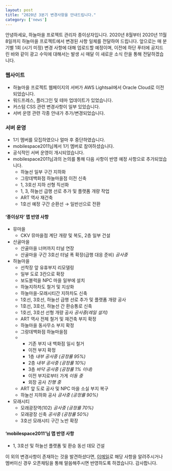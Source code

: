 ```yaml
---
layout: post
title: "2020년 3분기 변경사항을 안내드립니다."
category: ['news']
---
```


안녕하세요, 하늘마을 프로젝트 관리자 종이상자입니다. 2020년 8월부터 2020년 11월 8일까지 하늘마을 프로젝트에서  변경된 사항 일체를 전달하여 드립니다. 앞으로는 매 분기별 1회 (시기 미정) 변경 사항에 대해 업로드할 예정이며, 이전에 하단  푸터에 공지드린 바와 같이 광고 수익에 대해서는 발생 시 매달 이 새로운 소식 란을 통해 전달하겠습니다.

### 웹사이트

- 하늘마을 프로젝트 웹페이지의 서버가 AWS Lightsail에서 Oracle Cloud로 이전되었습니다.
- 워드프레스, 플러그인 및 테마 업데이트가 있었습니다.
- 커스텀 CSS 관련 변경사항이 일부 있었습니다.
- 서버 운영 관련 각종 안내가 추가/변경되었습니다.

### 서버 운영

- 1기 멤버를 모집하였으나 얼마 후 중단하였습니다.
- mobilespace2011님께서 1기 멤버로 참여하셨습니다.
- 공식적인 서버 운영이 개시되었습니다.
- mobilespace2011님과의 논의를 통해 다음 사항이 반영 예정 사항으로 추가되었습니다.
  - 하늘선 일부 구간 지하화
  - 그랑데백화점 하늘마을점 이전 신축
  - 1, 3호선 지하 선형 직선화
  - 1, 3, 하늘선 급행 선로 추가 및 플랫폼 개량 작업
  - ART 역사 재건축
  - 1호선 예정 구간 순환선 → 일반선으로 전환

#### ‘종이상자’ 맵 반영 사항

- 뮤마을
  - CKV 뮤마을점 계단 개량 및 복도, 2층 일부 건설
- 산골마을
  - 산골마을 너머까지 터널 연장
  - 산골마을 구간 3호선 터널 폭 확장(급행 대응 준비) *공사중*
- 하늘마을
  - 선착장 앞 유휴부지 리모델링
  - 일부 도로 3칸으로 확장
  - 보도블럭을 NPC 마을 일부에 설치
  - 하늘지하차도 철거 및 지상화
  - 하늘마을-모래시티간 지하차도 신축
  - 1호선, 3호선, 하늘선 급행 선로 추가 및 플랫폼 개량 공사
  - 1호선, 3호선, 하늘선 간 환승통로 신축
  - 1호선, 3호선 선형 개량 공사 *공사중(레일 설치)*
  - ART 역사 전체 철거 및 재건축 부지 확정
  - 하늘마을 동사무소 부지 확정
  - 그랑데백화점 하늘마을점
  - - 기존 부지 내 백화점 일시 철거
    - 이전 부지 확정
    - 1층 *내부 공사중 (공정률 95%)*
    - 2층 *내부 공사중 (공정률 10%)*
    - 3층 *바닥 공사중 (공정률 1% 이내)*
    - 이전 부지로부터 가게 *이동 중*
    - 외장 공사 *진행 중*
  - ART 앞 도로 공사 및 NPC 마을 소실 부지 복구
  - 하늘선 지하화 공사 *공사중 (공정률 90%)*
- 모래시티
  - 모래광장역(102) *공사중 (공정률 70%)*
  - 모래광장 신축 *공사중 (공정률 50%)*
  - 3호선 모래시티 구간 노반 확장

#### ‘mobilespace2011’님 맵 반영 사항

- 1, 3호선 및 하늘선 플랫폼 및 환승 동선 데모 건설

이 외의 변경사항이 존재하는 것을 발견하셨다면, [이메일](mailto:paperbox@kakao.com)로 해당 사항을 알려주시거나 멤버이신 경우 오픈채팅을 통해 말씀해주시면 반영하도록 하겠습니다. 감사합니다.